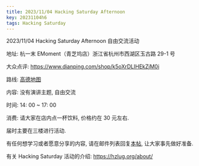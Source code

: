 ```yaml
---
title: 2023/11/04 Hacking Saturday Afternoon
key: 20231104h6
tags: Hacking Saturday
---
```

2023/11/04 Hacking Saturday Afternoon 自由交流活动

地址: 杭一末 EMoment（青芝坞店）浙江省杭州市西湖区玉古路 29-1 号

大众点评: <https://www.dianping.com/shop/k5oXrDLIHEkZjM0i>

路线: [高德地图](https://www.amap.com/place/B0H26SZ48B)

内容: 没有演讲主题, 自由交流

时间: 14: 00 ~ 17: 00

消费: 请大家在店内点一杯饮料, 价格约在 30 元左右.

届时主要在三楼进行活动.

有任何想学习或者愿意分享的内容, 请在邮件列表回复[本帖](https://groups.google.com/g/hzlug/c/dipEMFF3BJQ/m/CSyO5AwZBQAJ), 让大家事先做好准备.

有关 Hacking Saturday 活动的介绍: <https://hzlug.org/about/>
